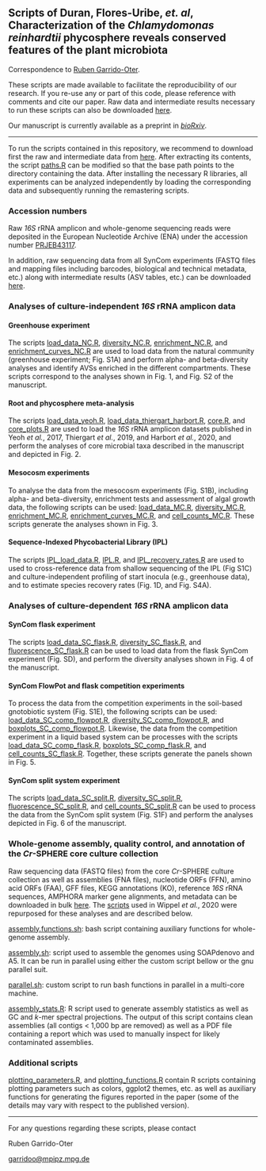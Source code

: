 ## Scripts of Duran, Flores-Uribe, *et. al*, Characterization of the *Chlamydomonas reinhardtii* phycosphere reveals conserved features of the plant microbiota

Correspondence to [Ruben Garrido-Oter](mailto:garridoo@mpipz.mpg.de).

These scripts are made available to facilitate the reproducibility of our research. If you re-use any or part of this code, please reference with comments and cite our paper. Raw data and intermediate results necessary to run these scripts can also be downloaded [here](http://www.mpipz.mpg.de/scripts).

Our manuscript is currently available as a preprint in [*bioRxiv*](https://doi.org/10.1101/2021.03.04.433956).

---------------------------

To run the scripts contained in this repository, we recommend to download first the raw and intermediate data from [here](http://www.at-sphere.com/cr.tar.gz). After extracting its contents, the script [paths.R](https://github.com/garridoo/crsphere/blob/master/scripts/paths.R) can be modified so that the base path points to the directory containing the data. After installing the necessary R libraries, all experiments can be analyzed independently by loading the corresponding data and subsequently running the remastering scripts.

### Accession numbers

Raw *16S* rRNA amplicon and whole-genome sequencing reads were deposited in the European Nucleotide Archive (ENA) under the accession number [PRJEB43117](XXX).

In addition, raw sequencing data from all SynCom experiments (FASTQ files and mapping files including barcodes, biological and technical metadata, etc.) along with intermediate results (ASV tables, etc.) can be downloaded [here](http://www.at-sphere.com/cr.tar.gz).

### Analyses of culture-independent *16S* rRNA amplicon data

#### Greenhouse experiment

The scripts [load_data_NC.R](https://github.com/garridoo/crsphere/blob/master/scripts/load_data_NC.R),
[diversity_NC.R](https://github.com/garridoo/crsphere/blob/master/scripts/diversity_NC.R),
[enrichment_NC.R](https://github.com/garridoo/crsphere/blob/master/scripts/enrichment_NC.R), and
[enrichment_curves_NC.R](https://github.com/garridoo/crsphere/blob/master/scripts/enrichment_curves_NC.R) are used to load data from the natural community (greenhouse experiment; Fig. S1A) and perform alpha- and beta-diversity analyses and identify AVSs enriched in the different compartments. These scripts correspond to the analyses shown in Fig. 1, and Fig. S2 of the manuscript.

#### Root and phycosphere meta-analysis

The scripts [load_data_yeoh.R](https://github.com/garridoo/crsphere/blob/master/scripts/load_data_yeoh.R),
[load_data_thiergart_harbort.R](https://github.com/garridoo/crsphere/blob/master/scripts/load_data_thiergart_harbort.R),
[core.R](https://github.com/garridoo/crsphere/blob/master/scripts/core.R), and
[core_plots.R](https://github.com/garridoo/crsphere/blob/master/scripts/core_plots.R) are used to load the *16S* rRNA amplicon datasets published in Yeoh *et al.*, 2017, Thiergart *et al.*, 2019, and Harbort *et al.*, 2020, and perform the analyses of core microbial taxa described in the manuscript and depicted in Fig. 2.

#### Mesocosm experiments

To analyse the data from the mesocosm experiments (Fig. S1B), including alpha- and beta-diversity, enrichment tests and assessment of algal growth data, the following scripts can be used: [load_data_MC.R](https://github.com/garridoo/crsphere/blob/master/scripts/load_data_MC.R),
[diversity_MC.R](https://github.com/garridoo/crsphere/blob/master/scripts/diversity_MC.R),
[enrichment_MC.R](https://github.com/garridoo/crsphere/blob/master/scripts/enrichment_MC,R),
[enrichment_curves_MC.R](https://github.com/garridoo/crsphere/blob/master/scripts/enrichment_curves_MC.R), and
[cell_counts_MC.R](https://github.com/garridoo/crsphere/blob/master/scripts/cell_counts_MC.R). These scripts generate the analyses shown in Fig. 3.

#### Sequence-Indexed Phycobacterial Library (IPL)

The scripts [IPL_load_data.R](https://github.com/garridoo/crsphere/blob/master/scripts/IPL_load_data.R),
[IPL.R](https://github.com/garridoo/crsphere/blob/master/scripts/IPL.R), and
[IPL_recovery_rates.R](https://github.com/garridoo/crsphere/blob/master/scripts/IPL_recovery_rates.R) are used to used to cross-reference data from shallow sequencing of the IPL (Fig S1C) and culture-independent profiling of start inocula (e.g., greenhouse data), and to estimate species recovery rates (Fig. 1D, and Fig. S4A).

### Analyses of culture-dependent *16S* rRNA amplicon data

#### SynCom flask experiment

The scripts [load_data_SC_flask.R](https://github.com/garridoo/crsphere/blob/master/scripts/load_data_SC_flask.R),
[diversity_SC_flask.R](https://github.com/garridoo/crsphere/blob/master/scripts/diversity_SC_flask.R), and
[fluorescence_SC_flask.R](https://github.com/garridoo/crsphere/blob/master/scripts/fluorescence_SC_flask.R) can be used to load data from the flask SynCom experiment (Fig. SD), and perform the diversity analyses shown in Fig. 4 of the manuscript.

#### SynCom FlowPot and flask competition experiments

To process the data from the competition experiments in the soil-based gnotobiotic system (Fig. S1E), the following scripts can be used:  [load_data_SC_comp_flowpot.R](https://github.com/garridoo/crsphere/blob/master/scripts/load_data_SC_comp_flowpot.R),
[diversity_SC_comp_flowpot.R](https://github.com/garridoo/crsphere/blob/master/scripts/diversity_SC_comp_flowpot.R), and
[boxplots_SC_comp_flowpot.R](https://github.com/garridoo/crsphere/blob/master/scripts/boxplots_SC_comp_flowpot.R).
Likewise, the data from the competition experiment in a liquid based system can be processes with the scripts [load_data_SC_comp_flask.R](https://github.com/garridoo/crsphere/blob/master/scripts/load_data_SC_flask.R),
[boxplots_SC_comp_flask.R](https://github.com/garridoo/crsphere/blob/master/scripts/boxplots_SC_comp_flask.R), and
[cell_counts_SC_flask.R](https://github.com/garridoo/crsphere/blob/master/scripts/cell_counts_SC_flask.R). Together, these scripts generate the panels shown in Fig. 5.

#### SynCom split system experiment

The scripts [load_data_SC_split.R](https://github.com/garridoo/crsphere/blob/master/scripts/load_data_SC_split.R),
[diversity_SC_split.R](https://github.com/garridoo/crsphere/blob/master/scripts/diversity_SC_split.R),
[fluorescence_SC_split.R](https://github.com/garridoo/crsphere/blob/master/scripts/fluorescence_SC_split.R), and
[cell_counts_SC_split.R](https://github.com/garridoo/crsphere/blob/master/scripts/cell_counts_SC_split.R) can be used to process the data from the SynCom split system (Fig. S1F) and perform the analyses depicted in Fig. 6 of the manuscript.

### Whole-genome assembly, quality control, and annotation of the *Cr*-SPHERE core culture collection

Raw sequencing data (FASTQ files) from the core *Cr*-SPHERE culture collection as well as assemblies (FNA files), nucleotide ORFs (FFN), amino acid ORFs (FAA), GFF files, KEGG annotations (KO), reference *16S* rRNA sequences, AMPHORA marker gene alignments, and metadata can be downloaded in bulk [here](http://www.at-sphere.com/cr.tar.gz). The [scripts](https://github.com/garridoo/ljsphere) used in Wippel *et al.*, 2020 were repurposed for these analyses and are described below.

[assembly.functions.sh](https://github.com/garridoo/ljsphere/blob/master/assembly.functions.sh): bash script containing auxiliary functions for whole-genome assembly.

[assembly.sh](https://github.com/garridoo/ljsphere/blob/master/assembly.sh): script used to assemble the genomes using SOAPdenovo and A5. It can be run in parallel using either the custom script bellow or the gnu parallel suit.

[parallel.sh](https://github.com/garridoo/lsphere/blob/master/parallel.sh): custom script to run bash functions in parallel in a multi-core machine.

[assembly_stats.R](https://github.com/garridoo/ljsphere/blob/master/assembly_stats.R): R script used to generate assembly statistics as well as GC and *k*-mer spectral projections. The output of this script contains clean assemblies (all contigs < 1,000 bp are removed) as well as a PDF file containing a report which was used to manually inspect for likely contaminated assemblies.

### Additional scripts

[plotting_parameters.R](https://github.com/garridoo/crsphere/blob/master/scripts/plotting_parameters.R), and [plotting_functions.R](https://github.com/garridoo/crsphere/blob/master/scripts/plotting_functions.R) contain R scripts containing plotting parameters such as colors, ggplot2 themes, etc. as well as auxiliary functions for generating the figures reported in the paper (some of the details may vary with respect to the published version).

---------------------------

For any questions regarding these scripts, please contact

Ruben Garrido-Oter

garridoo@mpipz.mpg.de
